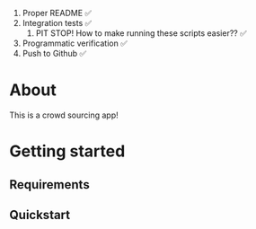 1. Proper README ✅ 
2. Integration tests ✅
    1. PIT STOP! How to make running these scripts easier?? ✅
3. Programmatic verification ✅
4. Push to Github ✅

# About

This is a crowd sourcing app!

# Getting started

## Requirements

## Quickstart